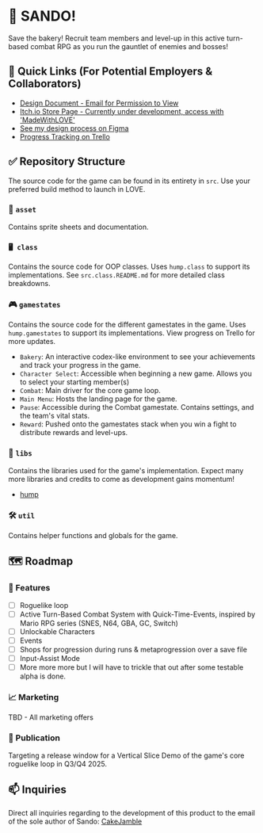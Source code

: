 # 🥪 SANDO! 
Save the bakery! Recruit team members and level-up in this active turn-based combat RPG as you run the gauntlet of enemies and bosses!

## 🔗 Quick Links (For Potential Employers & Collaborators)
- [Design Document - Email for Permission to View](https://docs.google.com/document/d/1nEuiEjtqEy8lEPdqv0Vll76njOY-9loD1x_p4BfTgoM/edit?usp=sharing)
- [Itch.io Store Page - Currently under development, access with 'MadeWithLOVE'](https://cakejamble.itch.io/sando)
- [See my design process on Figma](https://www.figma.com/files/team/1365416823601159568/project/246899128/Sando-?fuid=1365416821386778796)
- [Progress Tracking on Trello](https://trello.com/b/HwgkOIyj/sando)

## ✅ Repository Structure
The source code for the game can be found in its entirety in `src`. Use your preferred build method to launch in LOVE.

### 🎨 `asset` 
Contains sprite sheets and documentation.

### `🖥️ class` 
Contains the source code for OOP classes. Uses `hump.class` to support its implementations. See `src.class.README.md` for more detailed class breakdowns.

### 🎮 `gamestates` 
Contains the source code for the different gamestates in the game. Uses `hump.gamestates` to support its implementations. View progress on Trello for more updates.

- `Bakery`: An interactive codex-like environment to see your achievements and track your progress in the game.
- `Character Select`: Accessible when beginning a new game. Allows you to select your starting member(s)
- `Combat`: Main driver for the core game loop.
- `Main Menu`: Hosts the landing page for the game.
- `Pause`: Accessible during the Combat gamestate. Contains settings, and the team's vital stats.
- `Reward`: Pushed onto the gamestates stack when you win a fight to distribute rewards and level-ups.

### 📖 `libs` 
Contains the libraries used for the game's implementation. Expect many more libraries and credits to come as development gains momentum!
- [hump](https://hump.readthedocs.io/en/latest/)

### 🛠️ `util` 
Contains helper functions and globals for the game.

## 🗺️ Roadmap 

### 🧪 Features 
- [ ] Roguelike loop
- [ ] Active Turn-Based Combat System with Quick-Time-Events, inspired by Mario RPG series (SNES, N64, GBA, GC, Switch)
- [ ] Unlockable Characters
- [ ] Events
- [ ] Shops for progression during runs & metaprogression over a save file
- [ ] Input-Assist Mode
- [ ] More more more but I will have to trickle that out after some testable alpha is done.

### 📈 Marketing 
TBD - All marketing offers

### 📢 Publication 
Targeting a release window for a Vertical Slice Demo of the game's core roguelike loop in Q3/Q4 2025.

## 📫 Inquiries
Direct all inquiries regarding to the development of this product to the email of the sole author of Sando: [CakeJamble](mailto:cakejamblegames@gmail.com)

